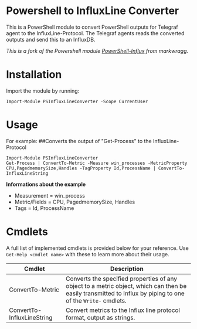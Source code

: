 # Powershell to InfluxLine Converter
This is a PowerShell module to convert PowerShell outputs for Telegraf agent to the InfluxLine-Protocol. 
The Telegraf agents reads the converted outputs and send this to an InfluxDB.

_This is a fork of the Powershell module [PowerShell-Influx](https://github.com/markwragg/PowerShell-Influx) from markwragg._


# Installation
Import the module by running:
```
Import-Module PSInfluxLineConverter -Scope CurrentUser
```

# Usage
For example:
##Converts the output of "Get-Process" to the InfluxLine-Protocol
```
Import-Module PSInfluxLineConverter
Get-Process | ConvertTo-Metric -Measure win_processes -MetricProperty CPU,PagedmemorySize,Handles -TagProperty Id,ProcessName | ConvertTo-InfluxLineString
```
**Informations about the example**
* Measurement = win_process
* Metric/Fields = CPU, PagedmemorySize, Handles
* Tags = Id, ProcessName


# Cmdlets
A full list of implemented cmdlets is provided below for your reference. Use `Get-Help <cmdlet name>` with these to learn more about their usage.

Cmdlet                       | Description
-----------------------------| --------------------------------------------------------------------
ConvertTo-Metric             | Converts the specified properties of any object to a metric object, which can then be easily transmitted to Influx by piping to one of the `Write-` cmdlets.
ConvertTo-InfluxLineString   | Convert metrics to the Influx line protocol format, output as strings.
